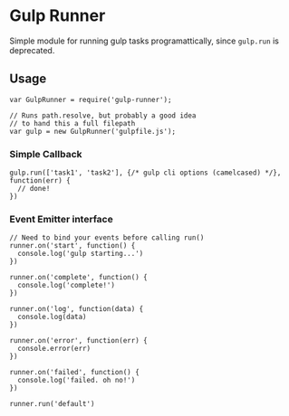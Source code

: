 # Gulp Runner

Simple module for running gulp tasks programattically, since `gulp.run` is deprecated.

## Usage
```
var GulpRunner = require('gulp-runner');

// Runs path.resolve, but probably a good idea 
// to hand this a full filepath
var gulp = new GulpRunner('gulpfile.js');
```

### Simple Callback
```
gulp.run(['task1', 'task2'], {/* gulp cli options (camelcased) */}, function(err) {
  // done!
})

```

### Event Emitter interface

```
// Need to bind your events before calling run()
runner.on('start', function() {
  console.log('gulp starting...')
})

runner.on('complete', function() {
  console.log('complete!')
})

runner.on('log', function(data) {
  console.log(data)
})

runner.on('error', function(err) {
  console.error(err)
})

runner.on('failed', function() {
  console.log('failed. oh no!')
})

runner.run('default')
```